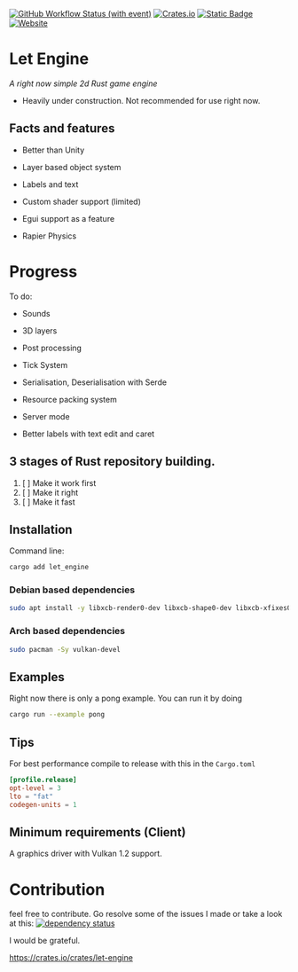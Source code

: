 [![GitHub Workflow Status (with event)](https://img.shields.io/github/actions/workflow/status/Letronix624/Let-Engine/rust.yml?style=for-the-badge&logo=github&label=GitHub&color=9376e0)](https://github.com/Letronix624/Let-Engine) [![Crates.io](https://img.shields.io/crates/d/let-engine?style=for-the-badge&logo=rust&label=Crates.io&color=e893cf)](https://crates.io/crates/let-engine) [![Static Badge](https://img.shields.io/badge/Docs-passing?style=for-the-badge&logo=docsdotrs&color=f3bcc8&link=let-server.net%2Fdocs%2Flet_engine)](https://let-server.net/docs/let_engine/) [![Website](https://img.shields.io/website?up_message=Up&up_color=f6ffa6&down_message=Down&down_color=lightgrey&url=https%3A%2F%2Flet-server.net%2F&style=for-the-badge&logo=apache&color=f6ffa6&link=https%3A%2F%2Flet-server.net%2F)](https://let-server.net/)

# Let Engine
*A right now simple 2d Rust game engine*

- Heavily under construction. Not recommended for use right now.

## Facts and features

- Better than Unity

- Layer based object system

- Labels and text

- Custom shader support (limited)

- Egui support as a feature

- Rapier Physics

# Progress
To do:

- Sounds

- 3D layers

- Post processing

- Tick System

- Serialisation, Deserialisation with Serde

- Resource packing system

- Server mode

- Better labels with text edit and caret

## 3 stages of Rust repository building.

1. [ ] Make it work first
2. [ ] Make it right
3. [ ] Make it fast

## Installation

Command line:

```bash
cargo add let_engine
```

### Debian based dependencies

```bash
sudo apt install -y libxcb-render0-dev libxcb-shape0-dev libxcb-xfixes0-dev build-essential cmake libvulkan-dev libasound2-dev libfontconfig1-dev
```

### Arch based dependencies

```bash
sudo pacman -Sy vulkan-devel 
```
## Examples

Right now there is only a pong example. You can run it by doing
```bash
cargo run --example pong
```

## Tips

For best performance compile to release with this in the `Cargo.toml`
```toml
[profile.release]
opt-level = 3
lto = "fat"
codegen-units = 1
```

## Minimum requirements (Client)

A graphics driver with Vulkan 1.2 support.

# Contribution

feel free to contribute. Go resolve some of the issues I made or take a look at this:
[![dependency status](https://deps.rs/repo/github/Letronix624/Let-Engine/status.svg)](https://deps.rs/repo/github/Letronix624/Let-Engine)

I would be grateful.

https://crates.io/crates/let-engine
